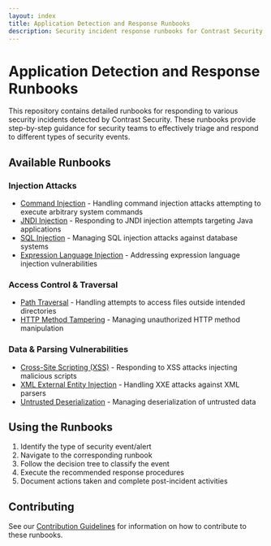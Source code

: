 ```yaml
---
layout: index
title: Application Detection and Response Runbooks
description: Security incident response runbooks for Contrast Security's Application Detection and Response
---
```


# Application Detection and Response Runbooks

This repository contains detailed runbooks for responding to various security incidents detected by Contrast Security. These runbooks provide step-by-step guidance for security teams to effectively triage and respond to different types of security events.

## Available Runbooks

### Injection Attacks
- [Command Injection](runbooks/command-injection) - Handling command injection attacks attempting to execute arbitrary system commands
- [JNDI Injection](runbooks/jndi-injection) - Responding to JNDI injection attempts targeting Java applications
- [SQL Injection](runbooks/sql-injection) - Managing SQL injection attacks against database systems
- [Expression Language Injection](runbooks/expression-language-injection) - Addressing expression language injection vulnerabilities

### Access Control & Traversal
- [Path Traversal](runbooks/path-traversal) - Handling attempts to access files outside intended directories
- [HTTP Method Tampering](runbooks/http-method-tampering) - Managing unauthorized HTTP method manipulation

### Data & Parsing Vulnerabilities  
- [Cross-Site Scripting (XSS)](runbooks/cross-site-scripting) - Responding to XSS attacks injecting malicious scripts
- [XML External Entity Injection](runbooks/xml-external-entity-injection) - Handling XXE attacks against XML parsers
- [Untrusted Deserialization](runbooks/untrusted-deserialization) - Managing deserialization of untrusted data

## Using the Runbooks

1. Identify the type of security event/alert
2. Navigate to the corresponding runbook
3. Follow the decision tree to classify the event
4. Execute the recommended response procedures
5. Document actions taken and complete post-incident activities

## Contributing

See our [Contribution Guidelines](CONTRIBUTING.md) for information on how to contribute to these runbooks.